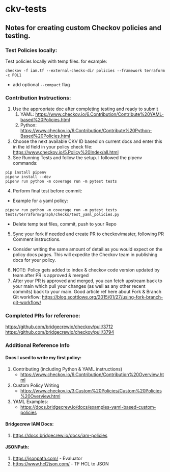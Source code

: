 # ckv-tests

## Notes for creating custom Checkov policies and testing.  


### Test Policies locally:

Test policies locally with temp files.  for example:
```
checkov -f iam.tf --external-checks-dir policies --framework terraform -c POL1
```
- add optional `--compact` flag

### Contribution Instructions:
1. Use the appropriate doc after completing testing and ready to submit 
	1. YAML: https://www.checkov.io/6.Contribution/Contribute%20YAML-based%20Policies.html
	2. Python: https://www.checkov.io/6.Contribution/Contribute%20Python-Based%20Policies.html
2. Choose the next available CKV ID based on current docs and enter this in the id field in your policy check file:
		https://www.checkov.io/5.Policy%20Index/all.html
3. See Running Tests and follow the setup.  I followed the pipenv commands:    
```
pip install pipenv
pipenv install --dev
pipenv run python -m coverage run -m pytest tests
```
4. Perform final test before commit:
- Example for a yaml policy:    
```
pipenv run python -m coverage run -m pytest tests tests/terraform/graph/checks/test_yaml_policies.py
```
- Delete temp test files, commit, push to your Repo
5. Sync your fork if needed and create PR to checkov/master, following PR Comment instructions.
- Consider writing the same amount of detail as you would expect on the policy docs pages.  This will expedite the Checkov team in publishing docs for your policy.
6. NOTE: Policy gets added to index & checkov code version updated by team after PR is approved & merged 
7. After your PR is approved and merged, you can fetch upstream back to your main which pull your changes (as well as any other recent commits) back to your main.  Good article ref here about Fork & Branch Git workflow:
		https://blog.scottlowe.org/2015/01/27/using-fork-branch-git-workflow/


### Completed PRs for reference:
https://github.com/bridgecrewio/checkov/pull/3712
https://github.com/bridgecrewio/checkov/pull/3794


### Additional Reference Info

#### Docs I used to write my first policy:
1. Contributing (including Python & YAML instructions)
	-  https://www.checkov.io/6.Contribution/Contribution%20Overview.html
2. Custom Policy Writing
	-  https://www.checkov.io/3.Custom%20Policies/Custom%20Policies%20Overview.html
3. YAML Examples:
	-  https://docs.bridgecrew.io/docs/examples-yaml-based-custom-policies


#### Bridgecrew IAM Docs:
1. https://docs.bridgecrew.io/docs/iam-policies

#### JSONPath:
1. https://jsonpath.com/ - Evaluator
2. https://www.hcl2json.com/ - TF HCL to JSON
